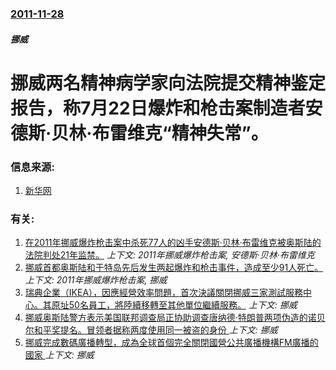 ### [2011-11-28](/news/2011/11/28/index.md)

##### 挪威
#  挪威两名精神病学家向法院提交精神鉴定报告，称7月22日爆炸和枪击案制造者安德斯·贝林·布雷维克“精神失常”。




### 信息来源:

1. [新华网](http://news.xinhuanet.com/world/2011-11/30/c_122354007.htm)

### 有关:

1. [在2011年挪威爆炸枪击案中杀死77人的凶手安德斯·贝林·布雷维克被奥斯陆的法院判处21年监禁。](/news/2012/08/24/在2011年挪威爆炸枪击案中杀死77人的凶手安德斯-贝林-布雷维克被奥斯陆的法院判处21年监禁.md) _上下文: 2011年挪威爆炸枪击案, 安德斯·贝林·布雷维克_
2. [挪威首都奥斯陆和于特岛先后发生两起爆炸和枪击事件，造成至少91人死亡。](/news/2011/07/22/挪威首都奥斯陆和于特岛先后发生两起爆炸和枪击事件-造成至少91人死亡.md) _上下文: 2011年挪威爆炸枪击案, 挪威_
3. [瑞典企業（IKEA），因應經營效率問題，首次決議關閉挪威三家測試服務中心。其原址50名員工，將陸續移轉至其他單位繼續服務。](/news/2018/08/30/瑞典企業-IKEA-因應經營效率問題-首次決議關閉挪威三家測試服務中心-其原址50名員工-將陸續移轉至其他單位繼續服務.md) _上下文: 挪威_
4. [挪威奥斯陆警方表示美国联邦调查局正协助调查唐纳德·特朗普两项伪造的诺贝尔和平奖提名。冒领者据称两度使用同一被盗的身份 ](/news/2018/03/1/挪威奥斯陆警方表示美国联邦调查局正协助调查唐纳德-特朗普两项伪造的诺贝尔和平奖提名-冒领者据称两度使用同一被盗的身份.md) _上下文: 挪威_
5. [挪威完成數碼廣播轉型，成為全球首個完全關閉國營公共廣播機構FM廣播的國家 ](/news/2017/12/13/挪威完成數碼廣播轉型-成為全球首個完全關閉國營公共廣播機構FM廣播的國家.md) _上下文: 挪威_
